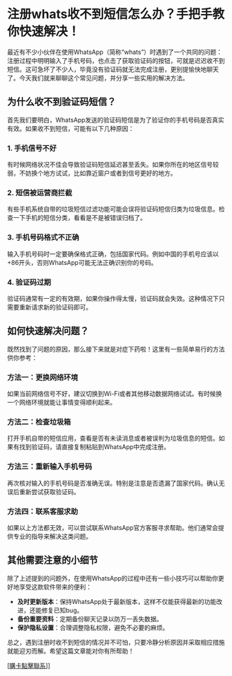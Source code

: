 # 注册whats收不到短信怎么办？手把手教你快速解决！

最近有不少小伙伴在使用WhatsApp（简称“whats”）时遇到了一个共同的问题：注册过程中明明输入了手机号码，也点击了获取验证码的按钮，可就是迟迟收不到短信。这可急坏了不少人，毕竟没有验证码就无法完成注册，更别提愉快地聊天了。今天我们就来聊聊这个常见问题，并分享一些实用的解决方法。

## 为什么收不到验证码短信？

首先我们要明白，WhatsApp发送的验证码短信是为了验证你的手机号码是否真实有效。如果收不到短信，可能有以下几种原因：

### 1. 手机信号不好
有时候网络状况不佳会导致验证码短信延迟甚至丢失。如果你所在的地区信号较弱，不妨换个地方试试，比如靠近窗户或者到信号更好的地方。

### 2. 短信被运营商拦截
有些手机系统自带的垃圾短信过滤功能可能会误将验证码短信归类为垃圾信息。检查一下手机的短信分类，看看是不是被错误归档了。

### 3. 手机号码格式不正确
输入手机号码时一定要确保格式正确，包括国家代码。例如中国的手机号应该以+86开头，否则WhatsApp可能无法正确识别你的号码。

### 4. 验证码过期
验证码通常有一定的有效期，如果你操作得太慢，验证码就会失效。这种情况下只需要重新请求新的验证码即可。

## 如何快速解决问题？

既然找到了问题的原因，那么接下来就是对症下药啦！这里有一些简单易行的方法供你参考：

### 方法一：更换网络环境
如果当前网络信号不好，建议切换到Wi-Fi或者其他移动数据网络试试。有时候换一个网络环境就能让事情变得顺利起来。

### 方法二：检查垃圾箱
打开手机自带的短信应用，查看是否有未读消息或者被误判为垃圾信息的短信。如果有找到验证码，请直接复制粘贴到WhatsApp中完成注册。

### 方法三：重新输入手机号码
再次核对输入的手机号码是否准确无误。特别是注意是否遗漏了国家代码。确认无误后重新尝试获取验证码。

### 方法四：联系客服求助
如果以上方法都无效，可以尝试联系WhatsApp官方客服寻求帮助。他们通常会提供专业的指导来解决这类问题。

## 其他需要注意的小细节

除了上述提到的问题外，在使用WhatsApp的过程中还有一些小技巧可以帮助你更好地享受这款软件带来的便利：

- **及时更新版本**：保持WhatsApp处于最新版本，这样不仅能获得最新的功能改进，还能修复已知bug。
- **备份重要资料**：定期备份聊天记录以防万一丢失数据。
- **保护隐私设置**：合理调整隐私权限，避免不必要的麻烦。

总之，遇到注册时收不到短信的情况并不可怕，只要冷静分析原因并采取相应措施就能迎刃而解。希望这篇文章能对你有所帮助！

[[購卡點擊聯系](https://t.me/s/esim1088)]]